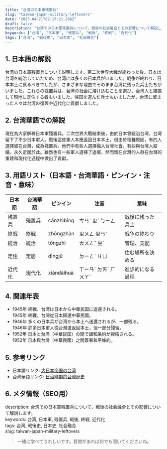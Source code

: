 ```yaml
---
title: "台湾の日本軍残置兵"
slug: "taiwan-japan-military-leftovers"
date: "2025-04-21T02:17:21.266Z"
draft: false
description: "台湾での日本軍残置兵について、戦後の社会融合とその影響について解説します。"
keywords: ["台湾", "日本軍", "残置兵", "戦後", "終戦", "近代化"]
tags: ["台湾", "戦後史", "日本史", "社会融合"]
---
```


## 1. 日本語の解説  
台湾の日本軍残置兵について説明します。第二次世界大戦が終わった後、日本は台湾を統治していたため、台湾には多くの日本兵がいました。戦争が終わり、日本本土に戻るべきでしたが、さまざまな理由でそのまま台湾に残った兵士たちがいました。これらの残置兵は、台湾の社会に溶け込むことを選び、台湾人と結婚して現地に定住する者もいました。帰国を選んだ兵士もいましたが、台湾に留まった人々は台湾の復興や近代化に貢献しました。

## 2. 台湾華語での解説  
現在為大家解釋日本軍殘置兵。二次世界大戰結束後，由於日本曾統治台灣，台灣留下了不少日本軍人。戰後這些軍人本應返回日本本土，但由於種種原因，有的人選擇留在台灣，成為殘置兵。他們中有些人選擇融入台灣社會，有些與台灣人結婚，永久定居於此。雖然也有一些軍人選擇了返鄉，然而留在台灣的人群在台灣的重建和現代化過程中做出了貢獻。

## 3. 用語リスト（日本語・台湾華語・ピンイン・注音・意味）  
| 日本語     | 台湾華語       | ピンイン    | 注音      | 意味               |
|------------|----------------|-----------|---------|------------------|
| 残置兵     | 殘置兵         | cánzhìbīng | ㄘㄢˊ ㄓˋ ㄅㄧㄥ | 戦後に残った兵士   |
| 終戦       | 終戰           | zhōngzhàn | ㄓㄨㄥ ㄓㄢˋ | 戦争の終わり       |
| 統治       | 統治           | tǒngzhì   | ㄊㄨㄥˇ ㄓˋ  | 管理、支配         |
| 定住       | 定居           | dìngjū    | ㄉㄧㄥˋ ㄐㄩ | 住む場所を決める   |
| 近代化     | 現代化         | xiàndàihuà | ㄒㄧㄢˋ ㄉㄞˋ ㄏㄨㄚˋ | 進歩的になる過程   |

## 4. 関連年表  
- 1945年 終戦、台湾は日本から中華民国に返還される。  
  1945年 終戰，台灣從日本歸還中華民國。
- 1946年 多くの日本兵が台湾から本土へ送還されるが、一部残る。  
  1946年 許多日本軍人從台灣遣返回本土，但一部分殘留。
- 1952年 日本と台湾（中華民国）の間で講和条約が締結される。  
  1952年 日本與台灣（中華民國）之間簽署和平條約。

## 5. 参考リンク  
- 日本語リンク: [大日本帝国の台湾](https://ja.wikipedia.org/wiki/大日本帝国の台湾)
- 台湾華語リンク: [日治時期的台灣歴史](https://zh.wikipedia.org/wiki/日治時期的台灣)

## 6. メタ情報（SEO用）  
description: 台湾での日本軍残置兵について、戦後の社会融合とその影響について解説します。  
keywords: 台湾, 日本軍, 残置兵, 戦後, 終戦, 近代化  
tags: 台湾, 戦後史, 日本史, 社会融合  
slug: taiwan-japan-military-leftovers

> 一緒に学べてうれしいです。質問があれば何でも聞いてくださいね。